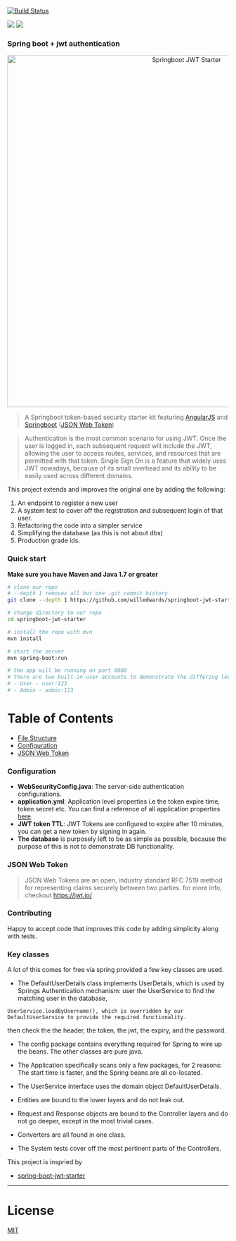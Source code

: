 

[![Build Status](https://travis-ci.org/willedwards/springboot-jwt-starter.svg?branch=master)](https://travis-ci.org/willedwards/springboot-jwt-starter)

[<img src="https://ashtonhogan.com/images/stickers/svg/tacinga-1.svg">](https://raw.githubusercontent.com/willedwards/springboot-jwt-starter/master/Tacinga%20License%202.x.x.pdf)
[<img src="https://ashtonhogan.com/images/stickers/svg/obvoyage-1.svg">](https://raw.githubusercontent.com/willedwards/springboot-jwt-starter/master/Obvoyage%20License%202.x.x.pdf)

### Spring boot + jwt authentication

<p align="center">
    <img width="800" alt="Springboot JWT Starter" src="https://cloud.githubusercontent.com/assets/12819525/24693784/23c8af14-1994-11e7-9984-ebf612f740ec.png">
</p>


> A Springboot token-based security starter kit featuring [AngularJS](https://angularjs.org/) and [Springboot](https://projects.spring.io/spring-boot/) ([JSON Web Token](https://jwt.io/))

> Authentication is the most common scenario for using JWT. Once the user is logged in, each subsequent request will include the JWT, allowing the user to access routes, services, and resources that are permitted with that token. Single Sign On is a feature that widely uses JWT nowadays, because of its small overhead and its ability to be easily used across different domains.

This project extends and improves the original one by adding the following:
1) An endpoint to register a new user
2) A system test to cover off the registration and subsequent login of that user.
3) Refactoring the code into a simpler service
4) Simplifying the database (as this is not about dbs)
5) Production grade ids.


### Quick start
**Make sure you have Maven and Java 1.7 or greater**

```bash
# clone our repo
# --depth 1 removes all but one .git commit history
git clone --depth 1 https://github.com/willedwards/springboot-jwt-starter.git

# change directory to our repo
cd springboot-jwt-starter

# install the repo with mvn
mvn install

# start the server
mvn spring-boot:run

# the app will be running on port 8080
# there are two built-in user accounts to demonstrate the differing levels of access to the endpoints:
# - User - user:123
# - Admin - admin:123
```


# Table of Contents
* [File Structure](#file-structure)
* [Configuration](#configuration)
* [JSON Web Token](#json-web-token)

### Configuration
- **WebSecurityConfig.java**: The server-side authentication configurations.
- **application.yml**: Application level properties i.e the token expire time, token secret etc. You can find a reference of all application properties [here](http://docs.spring.io/spring-boot/docs/current/reference/html/common-application-properties.html).
- **JWT token TTL**: JWT Tokens are configured to expire after 10 minutes, you can get a new token by signing in again.
- **The database** is purposely left to be as simple as possible, because the purpose of this is not to demonstrate DB functionality.


### JSON Web Token
> JSON Web Tokens are an open, industry standard RFC 7519 method for representing claims securely between two parties.
for more info, checkout https://jwt.io/

### Contributing
Happy to accept code that improves this code by adding simplicity along with tests.

### Key classes

A lot of this comes for free via spring provided a few key classes are used.

- The DefaultUserDetails class implements UserDetails, which is used by Springs Authentication mechanism:
 user the UserService to find the matching user in the database, 
 
 ```
 UserService.loadByUsername(), which is overridden by our DefaultUserService to provide the required functionality.
 ```
 
 then check the the header, the token, the jwt, the expiry, and the password.
 
  
 - The config package contains everything required for Spring to wire up the beans. The other classes are pure java.
 - The Application specifically scans only a few packages, for 2 reasons: The start time is faster, and the Spring beans are all co-located.
 - The UserService interface uses the domain object DefaultUserDetails.
 - Entities are bound to the lower layers and do not leak out.
 - Request and Response objects are bound to the Controller layers and do not go deeper, except in the most trivial cases.
 - Converters are all found in one class.
 
 - The System tests cover off the most pertinent parts of the Controllers. 


This project is inspried by
- [spring-boot-jwt-starter](https://github.com/bfwg/springboot-jwt-starter)

___

# License
 [MIT](/LICENSE)

